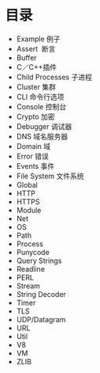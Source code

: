 目录
======
+ Example 例子   
+ Assert  断言  
+ Buffer
+ C／C++插件
+ Child Processes 子进程
+ Cluster 集群
+ CLI 命令行选项
+ Console 控制台
+ Crypto 加密
+ Debugger 调试器
+ DNS 域名服务器
+ Domain 域
+ Error 错误
+ Events 事件
+ File System 文件系统
+ Global  
+ HTTP
+ HTTPS
+ Module
+ Net
+ OS
+ Path
+ Process
+ Punycode
+ Query Strings
+ Readline
+ PERL
+ Stream
+ String Decoder
+ Timer
+ TLS
+ UDP/Datagram
+ URL
+ Util
+ V8
+ VM
+ ZLIB
